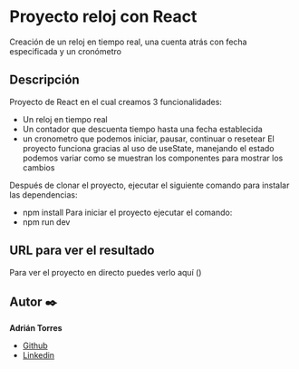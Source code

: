 # Proyecto reloj con React

Creación de un reloj en tiempo real, una cuenta atrás con fecha especificada y un cronómetro

  ## Descripción
Proyecto de React en el cual creamos 3 funcionalidades:
 - Un reloj en tiempo real
 - Un contador que descuenta tiempo hasta una fecha establecida
 - un cronometro que podemos iniciar, pausar, continuar o resetear
El proyecto funciona gracias al uso de useState, manejando el estado podemos variar como se muestran los componentes para mostrar los cambios

Después de clonar el proyecto, ejecutar el siguiente comando para instalar las dependencias:
 - npm install
Para iniciar el proyecto ejecutar el comando:
  - npm run dev

  ## URL para ver el resultado
Para ver el proyecto en directo puedes verlo aquí ()


  ## Autor ✒️
**Adrián Torres**
* [Github](https://github.com/Adriat1994)
* [Linkedin](https://www.linkedin.com/in/adri%C3%A1n-torres-serrano-a2519a141/)

